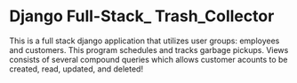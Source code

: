 # Django Full-Stack_ Trash_Collector

This is a full stack django application that utilizes user groups: employees and customers. This program schedules and tracks garbage pickups. Views consists of several compound queries which allows customer acounts to be created, read, updated, and deleted!
